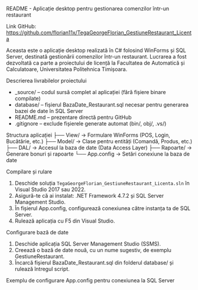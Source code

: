 README - Aplicație desktop pentru gestionarea comenzilor într-un restaurant

Link GitHub: https://github.com/florian11x/TegaGeorgeFlorian_GestiuneRestaurant_Licenta

Aceasta este o aplicație desktop realizată în C# folosind WinForms și SQL Server, destinată
gestionării comenzilor într-un restaurant. Lucrarea a fost dezvoltată ca parte a proiectului de licență la
Facultatea de Automatică și Calculatoare, Universitatea Politehnica Timișoara.

Descrierea livrabilelor proiectului
- _source/ – codul sursă complet al aplicației (fără fișiere binare compilate)
- database/ – fișierul BazaDate_Restaurant.sql necesar pentru generarea bazei de date în SQL Server
- README.md – prezentare directă pentru GitHub
- .gitignore – exclude fișierele generate automat (bin/, obj/, .vs/)

Structura aplicației
├── View/ → Formulare WinForms (POS, Login, Bucătărie, etc.)
├── Model/ → Clase pentru entități (Comandă, Produs, etc.)
├── DAL/ → Accesul la baza de date (Data Access Layer)
├── Rapoarte/ → Generare bonuri și rapoarte
└── App.config → Setări conexiune la baza de date

Compilare și rulare
1. Deschide soluția `TegaGeorgeFlorian_GestiuneRestaurant_Licenta.sln` în Visual Studio 2017
sau 2022.
2. Asigură-te că ai instalat: .NET Framework 4.7.2 și SQL Server Management Studio.
3. În fișierul App.config, configurează conexiunea către instanța ta de SQL Server.
4. Rulează aplicația cu F5 din Visual Studio.
   
Configurare bază de date
1. Deschide aplicația SQL Server Management Studio (SSMS).
2. Creează o bază de date nouă, cu un nume sugestiv, de exemplu GestiuneRestaurant.
3. Încarcă fișierul BazaDate_Restaurant.sql din folderul database/ și rulează întregul script.

Exemplu de configurare App.config pentru conexiunea la SQL Server
  <connectionStrings>
    <add name="defaultConnection"
         connectionString="Data Source=NUME_CALCULATOR\\INSTANȚĂ_SQL;Initial Catalog=NUME_BAZĂ_DATE;Integrated Security=True"
         providerName="System.Data.SqlClient" />
  </connectionStrings>
